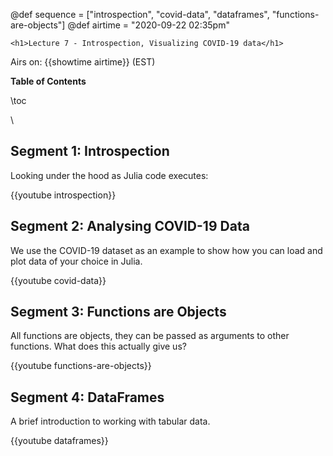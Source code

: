 @def sequence = ["introspection", "covid-data", "dataframes", "functions-are-objects"]
@def airtime = "2020-09-22 02:35pm"
~~~
<h1>Lecture 7 - Introspection, Visualizing COVID-19 data</h1>
~~~

Airs on: {{showtime airtime}} (EST)

**Table of Contents**

\toc

\\

## Segment 1: Introspection

Looking under the hood as Julia code executes:

{{youtube introspection}}

## Segment 2: Analysing COVID-19 Data

We use the COVID-19 dataset as an example to show how you can load and plot data of your choice in Julia.

{{youtube covid-data}}

## Segment 3: Functions are Objects

All functions are objects, they can be passed as arguments to other functions. What does this actually give us?

{{youtube functions-are-objects}}

## Segment 4: DataFrames

A brief introduction to working with tabular data.

{{youtube dataframes}}

